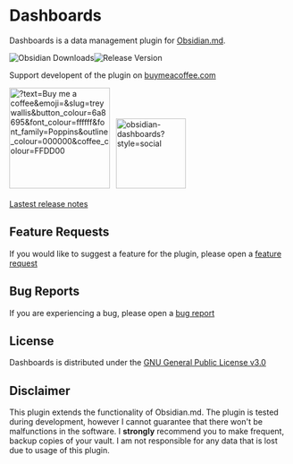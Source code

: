 # Dashboards

Dashboards is a data management plugin for [Obsidian.md](https://obsidian.md/).

![Obsidian Downloads](https://img.shields.io/badge/dynamic/json?logo=obsidian&color=%23483699&label=downloads&query=%24%5B%22notion-like-tables%22%5D.downloads&url=https%3A%2F%2Fraw.githubusercontent.com%2Fobsidianmd%2Fobsidian-releases%2Fmaster%2Fcommunity-plugin-stats.json)![Release Version](https://img.shields.io/github/v/release/trey-wallis/obsidian-notion-like-tables)

Support developent of the plugin on [buymeacoffee.com](https://www.buymeacoffee.com/treywallis)

<a href="https://buymeacoffee.com/treywallis" target="_blank" rel="noopener">
<img width="180px" src="https://img.buymeacoffee.com/button-api/?text=Buy me a coffee&amp;emoji=&amp;slug=treywallis&amp;button_colour=6a8695&amp;font_colour=ffffff&amp;font_family=Poppins&amp;outline_colour=000000&amp;coffee_colour=FFDD00" referrerpolicy="no-referrer" alt="?text=Buy me a coffee&amp;emoji=&amp;slug=treywallis&amp;button_colour=6a8695&amp;font_colour=ffffff&amp;font_family=Poppins&amp;outline_colour=000000&amp;coffee_colour=FFDD00"></a>

<a href="https://github.com/trey-wallis/obsidian-dashboards" target="_blank" rel="noopener">
<img width="125" style="padding:7px 7px 5px" src="https://img.shields.io/github/stars/trey-wallis/obsidian-dashboards?style=social" referrerpolicy="no-referrer" alt="obsidian-dashboards?style=social"></a>

[Lastest release notes](https://github.com/trey-wallis/obsidian-dashboards/releases/tag/6.19.1)

## Feature Requests

If you would like to suggest a feature for the plugin, please open a [feature request](https://github.com/trey-wallis/obsidian-dashboards/issues/new/choose)

## Bug Reports

If you are experiencing a bug, please open a [bug report](https://github.com/trey-wallis/obsidian-dashbaords/issues/new/choose)

## License

Dashboards is distributed under the [GNU General Public License v3.0](https://github.com/trey-wallis/obsidian-dashboards/blob/master/LICENSE)

## Disclaimer

This plugin extends the functionality of Obsidian.md. The plugin is tested during development, however I cannot guarantee that there won't be malfunctions in the software. I **strongly** recommend you to make frequent, backup copies of your vault. I am not responsible for any data that is lost due to usage of this plugin.
